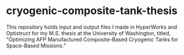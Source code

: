 # cryogenic-composite-tank-thesis
This repository holds input and output files I made in HyperWorks and Optistruct for my M.S. thesis at the University of Washington, titled, "Optimizing AFP Manufactured Composite-Based Cryogenic Tanks for Space-Based Missions.”
